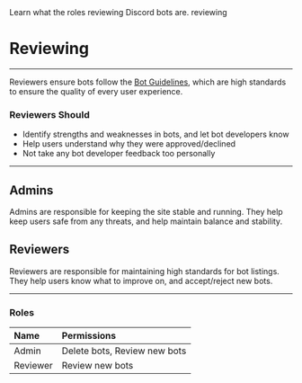 <title>Reviewing</title>
<description>Learn what the roles reviewing Discord bots are.</description>
<url>reviewing</url>

# Reviewing

---

Reviewers ensure bots follow the [Bot Guidelines](/bot-guidelines), which are high standards to ensure the quality of every user experience.

### Reviewers Should
- Identify strengths and weaknesses in bots, and let bot developers know
- Help users understand why they were approved/declined
- Not take any bot developer feedback too personally

---

## Admins
Admins are responsible for keeping the site stable and running.
They help keep users safe from any threats, and help maintain balance and stability.

## Reviewers
Reviewers are responsible for maintaining high standards for bot listings.
They help users know what to improve on, and accept/reject new bots.

---

### Roles

Name | Permissions
:----|:-----------
Admin | Delete bots, Review new bots
Reviewer | Review new bots